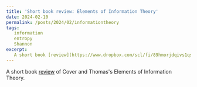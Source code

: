 ```yaml
---
title: 'Short book review: Elements of Information Theory'
date: 2024-02-10
permalink: /posts/2024/02/informationtheory
tags:
   information
   entropy
   Shannon
excerpt:
   A short book [review](https://www.dropbox.com/scl/fi/89hmorjdqivs1qswmai51/Book_review__Elements_of_Information_Theory.pdf?rlkey=hxatmyb0r25cio0p4tpbsx7ei&dl=0) of Cover and Thomas's Elements of Information Theory.
---
```

A short book [review](https://www.dropbox.com/scl/fi/89hmorjdqivs1qswmai51/Book_review__Elements_of_Information_Theory.pdf?rlkey=hxatmyb0r25cio0p4tpbsx7ei&dl=0) of Cover and Thomas's Elements of Information Theory.
